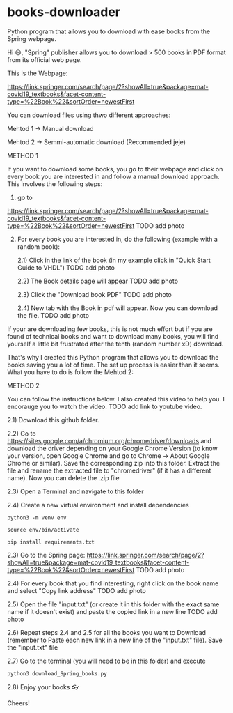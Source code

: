 # books-downloader
Python program that allows you to download with ease books from the Spring webpage.

Hi 😃,
"Spring" publisher allows you to download > 500 books in PDF format from its official web page.

This is the Webpage:

https://link.springer.com/search/page/2?showAll=true&package=mat-covid19_textbooks&facet-content-type=%22Book%22&sortOrder=newestFirst

You can download files using thwo different approaches:

Mehtod 1 -> Manual download

Mehtod 2 -> Semmi-automatic download (Recommended jeje)


METHOD 1

If you want to download some books, you go to their webpage and click on every book you are interested in and follow a manual download approach.
This involves the following steps:
1) go to 

https://link.springer.com/search/page/2?showAll=true&package=mat-covid19_textbooks&facet-content-type=%22Book%22&sortOrder=newestFirst
    TODO add photo

2) For every book you are interested in, do the following (example with a random book):
    
    2.1) Click in the link of the book (in my example click in "Quick Start Guide to VHDL")
        TODO add photo
    
    2.2) The Book details page will appear
        TODO add photo
    
    2.3) Click the "Download book PDF"
        TODO add photo

    2.4) New tab with the Book in pdf will appear. Now you can download the file.
        TODO add photo


If your are downloading few books, this is not much effort but if you are found of technical books and want to download many books, you will find yourself a little bit frustrated after the tenth (random number xD) download.

That's why I created this Python program that allows you to download the books saving you a lot of time. The set up process is easier than it seems.
What you have to do is follow the Mehtod 2:

METHOD 2

You can follow the instructions below. I also created this video to help you. I encorauge you to watch the video.
TODO add link to youtube video.

2.1) Download this github folder.

2.2) Go to https://sites.google.com/a/chromium.org/chromedriver/downloads
    and download the driver depending on your Google Chrome Version (to know your version, open Google Chrome and go to Chrome -> About Google Chrome or similar).
    Save the corresponding zip into this folder. Extract the file and rename the extracted file to "chromedriver" (if it has a different name). Now you can delete the .zip file

2.3) Open a Terminal and navigate to this folder
    
2.4) Create a new virtual environment and install dependencies

    python3 -m venv env

    source env/bin/activate

    pip install requirements.txt 


2.3) Go to the Spring page:
    https://link.springer.com/search/page/2?showAll=true&package=mat-covid19_textbooks&facet-content-type=%22Book%22&sortOrder=newestFirst
    TODO add photo

2.4) For every book that you find interesting, right click on the book name and select "Copy link address"
    TODO add photo

2.5) Open the file "input.txt" (or create it in this folder with the exact same name if it doesn't exist) and paste the copied link in a new line
    TODO add photo

2.6) Repeat steps 2.4 and 2.5 for all the books you want to Download (remember to Paste each new link in a new line of the "input.txt" file).
    Save the "input.txt" file

2.7) Go to the terminal (you will need to be in this folder) and execute

    python3 download_Spring_books.py

2.8)    Enjoy your books 👓

Cheers!
